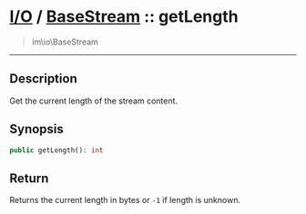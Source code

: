 # [I/O](io.md) / [BaseStream](io-BaseStream.md) :: getLength
 > im\io\BaseStream
____

## Description
Get the current length of the stream content.

## Synopsis
```php
public getLength(): int
```

## Return
Returns the current length in bytes or `-1` if length is unknown.
